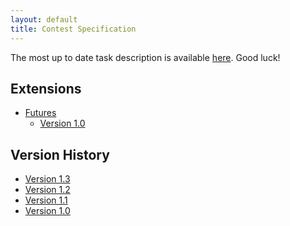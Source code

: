 ```yaml
---
layout: default
title: Contest Specification
---
```


The most up to date task description is available
[here](http://icfpcontest2017.github.io/static/task.pdf). Good
luck!

Extensions
----
  - [Futures](https://icfpcontest2017.github.io/static/task-futures.pdf)
    - [Version 1.0](https://icfpcontest2017.github.io/static/task-futures-v1.0.pdf)

Version History
----

 - [Version 1.3](https://icfpcontest2017.github.io/static/task-v1.3.pdf)
 - [Version 1.2](https://icfpcontest2017.github.io/static/task-v1.2.pdf)
 - [Version 1.1](https://icfpcontest2017.github.io/static/task-v1.1.pdf)
 - [Version 1.0](https://icfpcontest2017.github.io/static/task-v1.0.pdf)
